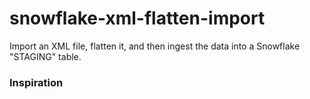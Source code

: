 # snowflake-xml-flatten-import

Import an XML file, flatten it, and then ingest the data into a Snowflake "STAGING" table.

### Inspiration


